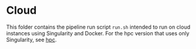 # Cloud

This folder contains the pipeline run script `run.sh` intended to run on cloud instances using Singularity and Docker. For the hpc version that uses only Singularity, see [hpc](../hpc).
